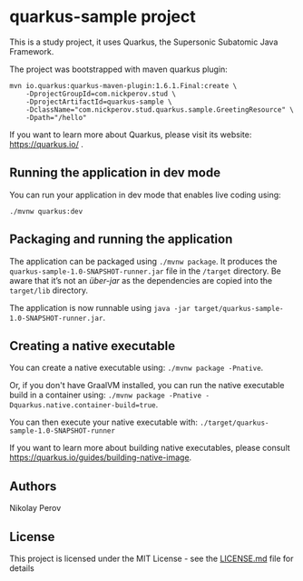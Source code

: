 # quarkus-sample project

This is a study project, it uses Quarkus, the Supersonic Subatomic Java Framework.

The project was bootstrapped with maven quarkus plugin:

```
mvn io.quarkus:quarkus-maven-plugin:1.6.1.Final:create \
    -DprojectGroupId=com.nickperov.stud \
    -DprojectArtifactId=quarkus-sample \
    -DclassName="com.nickperov.stud.quarkus.sample.GreetingResource" \
    -Dpath="/hello"
```

If you want to learn more about Quarkus, please visit its website: https://quarkus.io/ .

## Running the application in dev mode

You can run your application in dev mode that enables live coding using:
```
./mvnw quarkus:dev
```

## Packaging and running the application

The application can be packaged using `./mvnw package`.
It produces the `quarkus-sample-1.0-SNAPSHOT-runner.jar` file in the `/target` directory.
Be aware that it’s not an _über-jar_ as the dependencies are copied into the `target/lib` directory.

The application is now runnable using `java -jar target/quarkus-sample-1.0-SNAPSHOT-runner.jar`.

## Creating a native executable

You can create a native executable using: `./mvnw package -Pnative`.

Or, if you don't have GraalVM installed, you can run the native executable build in a container using: `./mvnw package -Pnative -Dquarkus.native.container-build=true`.

You can then execute your native executable with: `./target/quarkus-sample-1.0-SNAPSHOT-runner`

If you want to learn more about building native executables, please consult https://quarkus.io/guides/building-native-image.

## Authors
Nikolay Perov

## License
This project is licensed under the MIT License - see the [LICENSE.md](LICENSE.md) file for details
